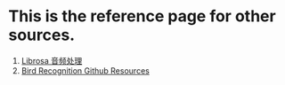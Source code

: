 # This is the reference page for other sources.

1. [Librosa 音频处理](https://huailiang.github.io/blog/2019/sound/)
2. [Bird Recognition Github Resources](https://github.com/AgaMiko/bird-recognition-review)
   